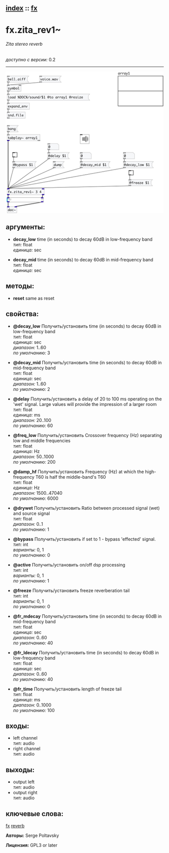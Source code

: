[index](index.html) :: [fx](category_fx.html)
---

# fx.zita_rev1~

###### Zita stereo reverb

*доступно с версии:* 0.2

---




[![example](../examples/img/fx.zita_rev1~.jpg)](../examples/pd/fx.zita_rev1~.pd)



## аргументы:

* **decay_low**
time (in seconds) to decay 60dB in low-frequency band<br>
_тип:_ float<br>
_единица:_ sec<br>

* **decay_mid**
time (in seconds) to decay 60dB in mid-frequency band<br>
_тип:_ float<br>
_единица:_ sec<br>



## методы:

* **reset**
same as reset<br>




## свойства:

* **@decay_low** 
Получить/установить time (in seconds) to decay 60dB in low-frequency band<br>
_тип:_ float<br>
_единица:_ sec<br>
_диапазон:_ 1..60<br>
_по умолчанию:_ 3<br>

* **@decay_mid** 
Получить/установить time (in seconds) to decay 60dB in mid-frequency band<br>
_тип:_ float<br>
_единица:_ sec<br>
_диапазон:_ 1..60<br>
_по умолчанию:_ 2<br>

* **@delay** 
Получить/установить a delay of 20 to 100 ms operating on the &#39;wet&#39; signal. Large values will
provide the impression of a larger room<br>
_тип:_ float<br>
_единица:_ ms<br>
_диапазон:_ 20..100<br>
_по умолчанию:_ 60<br>

* **@freq_low** 
Получить/установить Crossover frequency (Hz) separating low and middle frequencies<br>
_тип:_ float<br>
_единица:_ Hz<br>
_диапазон:_ 50..1000<br>
_по умолчанию:_ 200<br>

* **@damp_hf** 
Получить/установить Frequency (Hz) at which the high-frequency T60 is half the middle-band&#39;s T60<br>
_тип:_ float<br>
_единица:_ Hz<br>
_диапазон:_ 1500..47040<br>
_по умолчанию:_ 6000<br>

* **@drywet** 
Получить/установить Ratio between processed signal (wet) and source signal<br>
_тип:_ float<br>
_диапазон:_ 0..1<br>
_по умолчанию:_ 1<br>

* **@bypass** 
Получить/установить if set to 1 - bypass &#39;effected&#39; signal.<br>
_тип:_ int<br>
_варианты:_ 0, 1<br>
_по умолчанию:_ 0<br>

* **@active** 
Получить/установить on/off dsp processing<br>
_тип:_ int<br>
_варианты:_ 0, 1<br>
_по умолчанию:_ 1<br>

* **@freeze** 
Получить/установить freeze reverberation tail<br>
_тип:_ int<br>
_варианты:_ 0, 1<br>
_по умолчанию:_ 0<br>

* **@fr_mdecay** 
Получить/установить time (in seconds) to decay 60dB in mid-frequency band<br>
_тип:_ float<br>
_единица:_ sec<br>
_диапазон:_ 0..60<br>
_по умолчанию:_ 40<br>

* **@fr_ldecay** 
Получить/установить time (in seconds) to decay 60dB in low-frequency band<br>
_тип:_ float<br>
_единица:_ sec<br>
_диапазон:_ 0..60<br>
_по умолчанию:_ 40<br>

* **@fr_time** 
Получить/установить length of freeze tail<br>
_тип:_ float<br>
_единица:_ ms<br>
_диапазон:_ 0..1000<br>
_по умолчанию:_ 100<br>



## входы:

* left channel<br>
_тип:_ audio
* right channel<br>
_тип:_ audio



## выходы:

* output left<br>
_тип:_ audio
* output right<br>
_тип:_ audio



## ключевые слова:

[fx](keywords/fx.html)
[reverb](keywords/reverb.html)






**Авторы:** Serge Poltavsky




**Лицензия:** GPL3 or later






